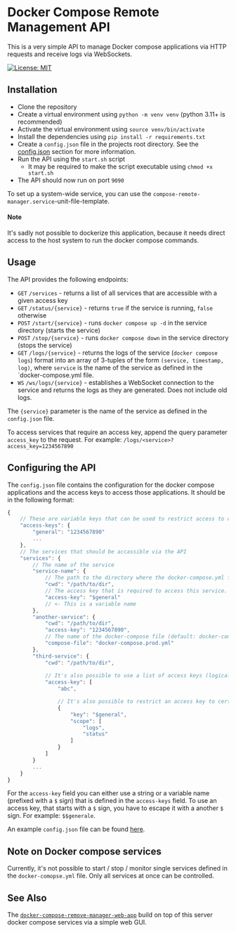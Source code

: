 # Docker Compose Remote Management API

This is a very simple API to manage Docker compose applications via HTTP requests and receive logs via WebSockets.

[![License: MIT](https://img.shields.io/badge/License-MIT-yellow.svg)](https://opensource.org/licenses/MIT)

## Installation

- Clone the repository
- Create a virtual environment using `python -m venv venv` (python 3.11+ is recommended)
- Activate the virtual environment using `source venv/bin/activate`
- Install the dependencies using `pip install -r requirements.txt`
- Create a `config.json` file in the projects root directory. See the [config.json](#configuring-the-api) section for more information.
- Run the API using the `start.sh` script
  - It may be required to make the script executable using `chmod +x start.sh`
- The API should now run on port `9090`

To set up a system-wide service, you can use the `compose-remote-manager.service`-unit-file-template.

#### Note 
It's sadly not possible to dockerize this application, because it needs direct access to the host system to run the docker compose commands.

## Usage
The API provides the following endpoints:

- `GET` `/services` - returns a list of all services that are accessible with a given access key
- `GET` `/status/{service}` -
returns `true` if the service is running, `false` otherwise 
- `POST` `/start/{service}` - runs `docker compose up -d` in the service directory (starts the service)
- `POST` `/stop/{service}` - runs `docker compose down` in the service directory (stops the service)
- `GET` `/logs/{service}` - returns the logs of the service (`docker compose logs`) format into an array of 3-tuples of the form `(service, timestamp, log)`, where `service` is the name of the service as defined in the `docker-compose.yml
 file.
- `WS` `/ws/logs/{service}` - establishes a WebSocket connection to the service and returns the logs as they are generated. Does not include old logs.

The `{service}` parameter is the name of the service as defined in the `config.json` file.


To access services that require an access key, append the query parameter `access_key` to the request. For example: 
`/logs/<service>?access_key=1234567890`

## Configuring the API

The `config.json` file contains the configuration for the docker compose applications and the access keys to access
those applications.
It should be in the following format:

```js
{
    // These are variable keys that can be used to restrict access to certain services
    "access-keys": {
        "general": "1234567890"
        ...
    },
    // The services that should be accassible via the API
    "services": {
        // The name of the service
        "service-name": {
            // The path to the directory where the docker-compose.yml file is located
            "cwd": "/path/to/dir",
            // The access key that is required to access this service. If not specified, no access key is required
            "access-key": "$general"
            // <- This is a variable name
        },
        "another-service": {
            "cwd": "/path/to/dir",
            "access-key": "1234567890",
            // The name of the docker-compose file (default: docker-compose.yml)
            "compose-file": "docker-compose.prod.yml"
        },
        "third-service": {
            "cwd": "/path/to/dir",
              
            // It's also possible to use a list of access keys (logical OR)
            "access-key": [
                "abc",

                // It's also possible to restrict an access key to certain scopes
                {
                    "key": "$general",
                    "scope": [
                        "logs",
                        "status"
                    ] 
                }
            ]
        }
        ...
    }
}
```

For the `access-key` field you can either use a string or a variable name (prefixed with a `$` sign) that is defined in
the `access-keys` field. To use an access key, that starts with a `$` sign, you have to escape it with a another `$`
sign. For example: `$$generale`.

An example `config.json` file can be found [here](./config.example.json).

## Note on Docker compose services
Currently, it's not possible to start / stop / monitor single services defined in the `docker-comopse.yml` file. Only all services at once can be controlled.

## See Also
The [`docker-compose-remove-manager-web-app`](https://github.com/MatthiasHarzer/docker-compose-remote-manager-web-app) build on top of this server docker compose services via a simple web GUI.
